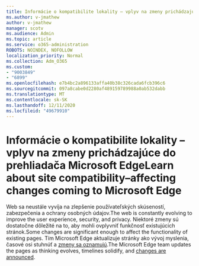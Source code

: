 ```yaml
---
title: Informácie o kompatibilite lokality – vplyv na zmeny prichádzajúce do prehliadača Microsoft Edge
ms.author: v-jmathew
author: v-jmathew
manager: scotv
ms.audience: Admin
ms.topic: article
ms.service: o365-administration
ROBOTS: NOINDEX, NOFOLLOW
localization_priority: Normal
ms.collection: Adm_O365
ms.custom:
- "9003849"
- "6899"
ms.openlocfilehash: e7b4bc2a896133affa40b38c326cada6fcb396c6
ms.sourcegitcommit: 097a8cabe0d2280af489159789988a0ab532dabb
ms.translationtype: MT
ms.contentlocale: sk-SK
ms.lasthandoff: 12/11/2020
ms.locfileid: "49679910"
---
```

# <a name="learn-about-site-compatibilityaffecting-changes-coming-to-microsoft-edge"></a><span data-ttu-id="e6f3c-102">Informácie o kompatibilite lokality – vplyv na zmeny prichádzajúce do prehliadača Microsoft Edge</span><span class="sxs-lookup"><span data-stu-id="e6f3c-102">Learn about site compatibility–affecting changes coming to Microsoft Edge</span></span>

<span data-ttu-id="e6f3c-103">Web sa neustále vyvíja na zlepšenie používateľských skúseností, zabezpečenia a ochrany osobných údajov.</span><span class="sxs-lookup"><span data-stu-id="e6f3c-103">The web is constantly evolving to improve the user experience, security, and privacy.</span></span> <span data-ttu-id="e6f3c-104">Niektoré zmeny sú dostatočne dôležité na to, aby mohli ovplyvniť funkčnosť existujúcich stránok.</span><span class="sxs-lookup"><span data-stu-id="e6f3c-104">Some changes are significant enough to affect the functionality of existing pages.</span></span> <span data-ttu-id="e6f3c-105">Tím Microsoft Edge aktualizuje stránky ako vývoj myslenia, časové osi stuhnúť a [zmeny sa oznamujú](https://go.microsoft.com/fwlink/?linkid=2135534).</span><span class="sxs-lookup"><span data-stu-id="e6f3c-105">The Microsoft Edge team updates the pages as thinking evolves, timelines solidify, and [changes are announced](https://go.microsoft.com/fwlink/?linkid=2135534).</span></span>
